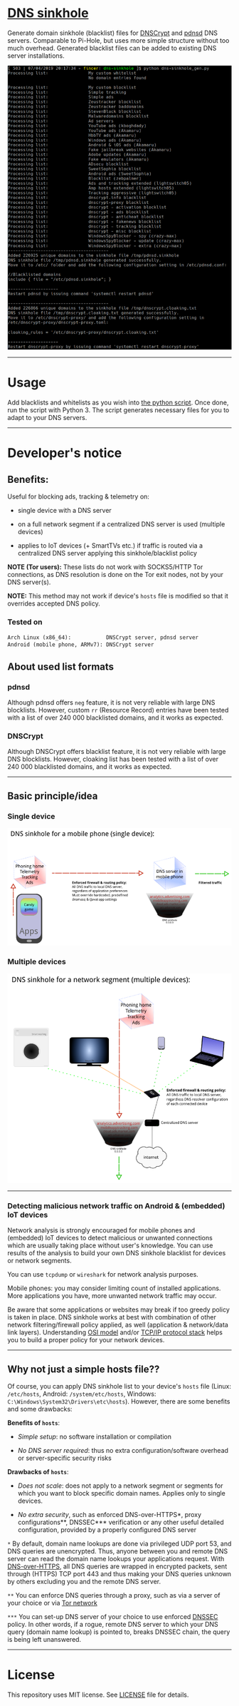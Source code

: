 # [DNS sinkhole](https://en.wikipedia.org/wiki/DNS_sinkhole)

Generate domain sinkhole (blacklist) files for [DNSCrypt](https://github.com/jedisct1/dnscrypt-proxy) and [pdnsd](http://members.home.nl/p.a.rombouts/pdnsd/) DNS servers. Comparable to Pi-Hole, but uses more simple structure without too much overhead. Generated blacklist files can be added to existing DNS server installations.

![](images/sample.png)

----------

# Usage

Add blacklists and whitelists as you wish into [the python script](data/dns-sinkhole_gen.py). Once done, run the script with Python 3. The script generates necessary files for you to adapt to your DNS servers.

----------

# Developer's notice

## Benefits:

Useful for blocking ads, tracking & telemetry on:

- single device with a DNS server

- on a full network segment if a centralized DNS server is used (multiple devices)

- applies to IoT devices (+ SmartTVs etc.) if traffic is routed via a centralized DNS server applying this sinkhole/blacklist policy

**NOTE (Tor users):** These lists do not work with SOCKS5/HTTP Tor connections, as DNS resolution is done on the Tor exit nodes, not by your DNS server(s).

**NOTE:** This method may not work if device's `hosts` file is modified so that it overrides accepted DNS policy.

### Tested on

```
Arch Linux (x86_64):           DNSCrypt server, pdnsd server
Android (mobile phone, ARMv7): DNSCrypt server
```

## About used list formats

### pdnsd

Although pdnsd offers `neg` feature, it is not very reliable with large DNS blocklists. However, custom `rr` (Resource Record) entries have been tested with a list of over 240 000 blacklisted domains, and it works as expected.

### DNSCrypt

Although DNSCrypt offers blacklist feature, it is not very reliable with large DNS blocklists. However, cloaking list has been tested with a list of over 240 000 blacklisted domains, and it works as expected.

----------

## Basic principle/idea

### Single device

![](images/dns-sinkhole_phone.png)

### Multiple devices

![](images/dns-sinkhole_network.png)

----------

### Detecting malicious network traffic on Android & (embedded) IoT devices

Network analysis is strongly encouraged for mobile phones and (embedded) IoT devices to detect malicious or unwanted connections which are usually taking place without user's knowledge. You can use results of the analysis to build your own DNS sinkhole blacklist for devices or network segments.

You can use `tcpdump` or `wireshark` for network analysis purposes.

Mobile phones: you may consider limiting count of installed applications. More applications you have, more unwanted network traffic may occur.

Be aware that some applications or websites may break if too greedy policy is taken in place. DNS sinkhole works at best with combination of other network filtering/firewall policy applied, as well (application & network/data link layers). Understanding [OSI model](https://en.wikipedia.org/wiki/OSI_model) and/or [TCP/IP protocol stack](https://en.wikipedia.org/wiki/Internet_protocol_suite) helps you to build a proper policy for your network devices.

----------

## Why not just a simple hosts file??

Of course, you can apply DNS sinkhole list to your device's `hosts` file (Linux: `/etc/hosts`, Android: `/system/etc/hosts`, Windows: `C:\Windows\System32\Drivers\etc\hosts`). However, there are some benefits and some drawbacks:

**Benefits of `hosts`**:

- _Simple setup_: no software installation or compilation

- _No DNS server required_: thus no extra configuration/software overhead or server-specific security risks

**Drawbacks of `hosts`**:

- _Does not scale_: does not apply to a network segment or segments for which you want to block specific domain names. Applies only to single devices.

- _No extra security_, such as enforced DNS-over-HTTPS*, proxy configurations**, DNSSEC*** verification or any other useful detailed configuration, provided by a properly configured DNS server

`*` By default, domain name lookups are done via privileged UDP port 53, and DNS queries are unencrypted. Thus, anyone between you and remote DNS server can read the domain name lookups your applications request. With [DNS-over-HTTPS](https://en.wikipedia.org/wiki/DNS_over_HTTPS), all DNS queries are wrapped in encrypted packets, sent through (HTTPS) TCP port 443 and thus making your DNS queries unknown by others excluding you and the remote DNS server.

`**` You can enforce DNS queries through a proxy, such as via a server of your choice or via [Tor network](https://en.wikipedia.org/wiki/Tor_(anonymity_network))

`***` You can set-up DNS server of your choice to use enforced [DNSSEC](https://en.wikipedia.org/wiki/Domain_Name_System_Security_Extensions) policy. In other words, if a rogue, remote DNS server to which your DNS query (domain name lookup) is pointed to, breaks DNSSEC chain, the query is being left unanswered.

----------

# License

This repository uses MIT license. See [LICENSE](LICENSE) file for details.
